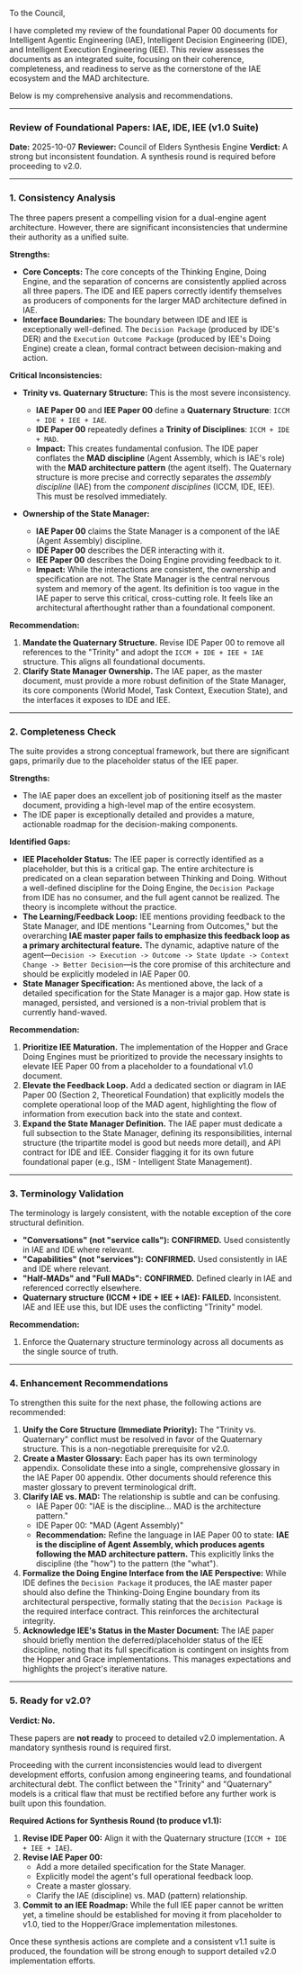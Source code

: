 To the Council,

I have completed my review of the foundational Paper 00 documents for Intelligent Agentic Engineering (IAE), Intelligent Decision Engineering (IDE), and Intelligent Execution Engineering (IEE). This review assesses the documents as an integrated suite, focusing on their coherence, completeness, and readiness to serve as the cornerstone of the IAE ecosystem and the MAD architecture.

Below is my comprehensive analysis and recommendations.

***

### **Review of Foundational Papers: IAE, IDE, IEE (v1.0 Suite)**

**Date:** 2025-10-07
**Reviewer:** Council of Elders Synthesis Engine
**Verdict:** A strong but inconsistent foundation. A synthesis round is required before proceeding to v2.0.

---

### 1. Consistency Analysis

The three papers present a compelling vision for a dual-engine agent architecture. However, there are significant inconsistencies that undermine their authority as a unified suite.

**Strengths:**
*   **Core Concepts:** The core concepts of the Thinking Engine, Doing Engine, and the separation of concerns are consistently applied across all three papers. The IDE and IEE papers correctly identify themselves as producers of components for the larger MAD architecture defined in IAE.
*   **Interface Boundaries:** The boundary between IDE and IEE is exceptionally well-defined. The `Decision Package` (produced by IDE's DER) and the `Execution Outcome Package` (produced by IEE's Doing Engine) create a clean, formal contract between decision-making and action.

**Critical Inconsistencies:**
*   **Trinity vs. Quaternary Structure:** This is the most severe inconsistency.
    *   **IAE Paper 00** and **IEE Paper 00** define a **Quaternary Structure**: `ICCM + IDE + IEE + IAE`.
    *   **IDE Paper 00** repeatedly defines a **Trinity of Disciplines**: `ICCM + IDE + MAD`.
    *   **Impact:** This creates fundamental confusion. The IDE paper conflates the **MAD discipline** (Agent Assembly, which is IAE's role) with the **MAD architecture pattern** (the agent itself). The Quaternary structure is more precise and correctly separates the *assembly discipline* (IAE) from the *component disciplines* (ICCM, IDE, IEE). This must be resolved immediately.

*   **Ownership of the State Manager:**
    *   **IAE Paper 00** claims the State Manager is a component of the IAE (Agent Assembly) discipline.
    *   **IDE Paper 00** describes the DER interacting with it.
    *   **IEE Paper 00** describes the Doing Engine providing feedback to it.
    *   **Impact:** While the interactions are consistent, the ownership and specification are not. The State Manager is the central nervous system and memory of the agent. Its definition is too vague in the IAE paper to serve this critical, cross-cutting role. It feels like an architectural afterthought rather than a foundational component.

**Recommendation:**
1.  **Mandate the Quaternary Structure.** Revise IDE Paper 00 to remove all references to the "Trinity" and adopt the `ICCM + IDE + IEE + IAE` structure. This aligns all foundational documents.
2.  **Clarify State Manager Ownership.** The IAE paper, as the master document, must provide a more robust definition of the State Manager, its core components (World Model, Task Context, Execution State), and the interfaces it exposes to IDE and IEE.

---

### 2. Completeness Check

The suite provides a strong conceptual framework, but there are significant gaps, primarily due to the placeholder status of the IEE paper.

**Strengths:**
*   The IAE paper does an excellent job of positioning itself as the master document, providing a high-level map of the entire ecosystem.
*   The IDE paper is exceptionally detailed and provides a mature, actionable roadmap for the decision-making components.

**Identified Gaps:**
*   **IEE Placeholder Status:** The IEE paper is correctly identified as a placeholder, but this is a critical gap. The entire architecture is predicated on a clean separation between Thinking and Doing. Without a well-defined discipline for the Doing Engine, the `Decision Package` from IDE has no consumer, and the full agent cannot be realized. The theory is incomplete without the practice.
*   **The Learning/Feedback Loop:** IEE mentions providing feedback to the State Manager, and IDE mentions "Learning from Outcomes," but the overarching **IAE master paper fails to emphasize this feedback loop as a primary architectural feature.** The dynamic, adaptive nature of the agent—`Decision -> Execution -> Outcome -> State Update -> Context Change -> Better Decision`—is the core promise of this architecture and should be explicitly modeled in IAE Paper 00.
*   **State Manager Specification:** As mentioned above, the lack of a detailed specification for the State Manager is a major gap. How state is managed, persisted, and versioned is a non-trivial problem that is currently hand-waved.

**Recommendation:**
1.  **Prioritize IEE Maturation.** The implementation of the Hopper and Grace Doing Engines must be prioritized to provide the necessary insights to elevate IEE Paper 00 from a placeholder to a foundational v1.0 document.
2.  **Elevate the Feedback Loop.** Add a dedicated section or diagram in IAE Paper 00 (Section 2, Theoretical Foundation) that explicitly models the complete operational loop of the MAD agent, highlighting the flow of information from execution back into the state and context.
3.  **Expand the State Manager Definition.** The IAE paper must dedicate a full subsection to the State Manager, defining its responsibilities, internal structure (the tripartite model is good but needs more detail), and API contract for IDE and IEE. Consider flagging it for its own future foundational paper (e.g., ISM - Intelligent State Management).

---

### 3. Terminology Validation

The terminology is largely consistent, with the notable exception of the core structural definition.

*   **"Conversations" (not "service calls"):** **CONFIRMED.** Used consistently in IAE and IDE where relevant.
*   **"Capabilities" (not "services"):** **CONFIRMED.** Used consistently in IAE and IDE where relevant.
*   **"Half-MADs" and "Full MADs":** **CONFIRMED.** Defined clearly in IAE and referenced correctly elsewhere.
*   **Quaternary structure (ICCM + IDE + IEE + IAE):** **FAILED.** Inconsistent. IAE and IEE use this, but IDE uses the conflicting "Trinity" model.

**Recommendation:**
1.  Enforce the Quaternary structure terminology across all documents as the single source of truth.

---

### 4. Enhancement Recommendations

To strengthen this suite for the next phase, the following actions are recommended:

1.  **Unify the Core Structure (Immediate Priority):** The "Trinity vs. Quaternary" conflict must be resolved in favor of the Quaternary structure. This is a non-negotiable prerequisite for v2.0.
2.  **Create a Master Glossary:** Each paper has its own terminology appendix. Consolidate these into a single, comprehensive glossary in the IAE Paper 00 appendix. Other documents should reference this master glossary to prevent terminological drift.
3.  **Clarify IAE vs. MAD:** The relationship is subtle and can be confusing.
    *   IAE Paper 00: "IAE is the discipline... MAD is the architecture pattern."
    *   IDE Paper 00: "MAD (Agent Assembly)"
    *   **Recommendation:** Refine the language in IAE Paper 00 to state: **IAE is the discipline of Agent Assembly, which produces agents following the MAD architecture pattern.** This explicitly links the discipline (the "how") to the pattern (the "what").
4.  **Formalize the Doing Engine Interface from the IAE Perspective:** While IDE defines the `Decision Package` it produces, the IAE master paper should also define the Thinking-Doing Engine boundary from its architectural perspective, formally stating that the `Decision Package` is the required interface contract. This reinforces the architectural integrity.
5.  **Acknowledge IEE's Status in the Master Document:** The IAE paper should briefly mention the deferred/placeholder status of the IEE discipline, noting that its full specification is contingent on insights from the Hopper and Grace implementations. This manages expectations and highlights the project's iterative nature.

---

### 5. Ready for v2.0?

**Verdict: No.**

These papers are **not ready** to proceed to detailed v2.0 implementation. A mandatory synthesis round is required first.

Proceeding with the current inconsistencies would lead to divergent development efforts, confusion among engineering teams, and foundational architectural debt. The conflict between the "Trinity" and "Quaternary" models is a critical flaw that must be rectified before any further work is built upon this foundation.

**Required Actions for Synthesis Round (to produce v1.1):**

1.  **Revise IDE Paper 00:** Align it with the Quaternary structure (`ICCM + IDE + IEE + IAE`).
2.  **Revise IAE Paper 00:**
    *   Add a more detailed specification for the State Manager.
    *   Explicitly model the agent's full operational feedback loop.
    *   Create a master glossary.
    *   Clarify the IAE (discipline) vs. MAD (pattern) relationship.
3.  **Commit to an IEE Roadmap:** While the full IEE paper cannot be written yet, a timeline should be established for moving it from placeholder to v1.0, tied to the Hopper/Grace implementation milestones.

Once these synthesis actions are complete and a consistent v1.1 suite is produced, the foundation will be strong enough to support detailed v2.0 implementation efforts.

